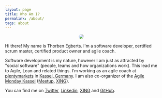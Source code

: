 ```yaml
---
layout: page
title: Who Am I?
permalink: /about/
tags: about
---
```


<style>
.gravatar-avatar {
	border-radius: 50%;
	-moz-border-radius: 50%;
	-webkit-border-radius: 50%;
}
</style>

<center>
	<img src="http://www.gravatar.com/avatar/306e236622a3c082ec48b415387ffc81?s=260" class="gravatar-avatar">
</center>

Hi there! My name is Thorben Egberts. I'm a software developer, certified scrum master, certified product owner and agile coach.

Software development is my nature, however I am just as attracted by "social software" (people, teams and how organizations work). This lead me to Agile, Lean and related things. I'm working as an agile coach at [plentymarkets](https://www.plentymarkets.eu/) in [Kassel, Germany](https://goo.gl/maps/CyhHe). I am also co-organizer of the [Agile Monday Kassel](http://www.agile-monday.de/kassel/) ([Meetup](http://www.meetup.com/de-DE/agile-monday-kassel), [XING](https://www.xing.com/communities/groups/agile-monday-kassel-1050362)).

You can find me on [Twitter](https://twitter.com/thorbenegberts), [Linkedin](https://www.linkedin.com/pub/thorben-egberts/85/690/94b), [XING](https://www.xing.com/profile/Thorben_Egberts) and [GitHub](https://github.com/thorbenegberts).
